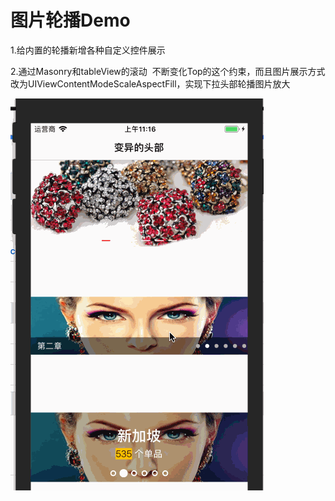 # 图片轮播Demo

1.给内置的轮播新增各种自定义控件展示

2.通过Masonry和tableView的滚动  不断变化Top的这个约束，而且图片展示方式改为UIViewContentModeScaleAspectFill，实现下拉头部轮播图片放大

![](https://github.com/DeftMKJ/SD/blob/master/%E5%8A%A8%E7%94%BB2.gif)
